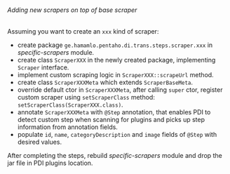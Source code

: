 ###### Adding new scrapers on top of base scraper
Assuming you want to create an `xxx` kind of scraper:
- create package `ge.hamamlo.pentaho.di.trans.steps.scraper.xxx` in _specific-scrapers_ module.
- create class  `ScraperXXX` in the newly created package, implementing `Scraper` interface.
- implement custom scraping logic in `ScraperXXX::scrapeUrl` method.
- create class `ScraperXXXMeta` which extends `ScraperBaseMeta`.
- override default ctor in `ScraperXXXMeta`, after calling `super` ctor, register custom scraper using `setScraperClass` method: ```setScraperClass(ScraperXXX.class)```.
- annotate `ScraperXXXMeta` with `@Step` annotation, that enables PDI to detect custom step when scanning for plugins and picks up step information from annotation fields.
- populate `id`, `name`, `categoryDescription` and `image` fields of `@Step` with desired values.

After completing the steps, rebuild _specific-scrapers_ module and drop the jar file in PDI plugins location.
